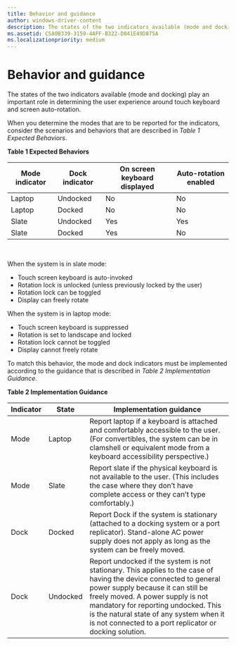```yaml
---
title: Behavior and guidance
author: windows-driver-content
description: The states of the two indicators available (mode and docking) play an important role in determining the user experience around touch keyboard and screen auto-rotation.
ms.assetid: C5A0B339-3159-4AFF-B322-D041E49D875A
ms.localizationpriority: medium
---
```


# Behavior and guidance


The states of the two indicators available (mode and docking) play an important role in determining the user experience around touch keyboard and screen auto-rotation.

When you determine the modes that are to be reported for the indicators, consider the scenarios and behaviors that are described in *Table 1 Expected Behaviors*.

**Table 1 Expected Behaviors**

| Mode indicator | Dock indicator | On screen keyboard displayed | Auto-rotation enabled |
|----------------|----------------|------------------------------|-----------------------|
| Laptop         | Undocked       | No                           | No                    |
| Laptop         | Docked         | No                           | No                    |
| Slate          | Undocked       | Yes                          | Yes                   |
| Slate          | Docked         | Yes                          | No                    |

 

When the system is in slate mode:

-   Touch screen keyboard is auto-invoked
-   Rotation lock is unlocked (unless previously locked by the user)
-   Rotation lock can be toggled
-   Display can freely rotate

When the system is in laptop mode:

-   Touch screen keyboard is suppressed
-   Rotation is set to landscape and locked
-   Rotation lock cannot be toggled
-   Display cannot freely rotate

To match this behavior, the mode and dock indicators must be implemented according to the guidance that is described in *Table 2 Implementation Guidance*.

**Table 2 Implementation Guidance**

| Indicator | State    | Implementation guidance                                                                                                                                                                                                                                                                                                                   |
|-----------|----------|-------------------------------------------------------------------------------------------------------------------------------------------------------------------------------------------------------------------------------------------------------------------------------------------------------------------------------------------|
| Mode      | Laptop   | Report laptop if a keyboard is attached and comfortably accessible to the user. (For convertibles, the system can be in clamshell or equivalent mode from a keyboard accessibility perspective.)                                                                                                                                          |
| Mode      | Slate    | Report slate if the physical keyboard is not available to the user. (This includes the case where they don’t have complete access or they can’t type comfortably.)                                                                                                                                                                        |
| Dock      | Docked   | Report Dock if the system is stationary (attached to a docking system or a port replicator). Stand-alone AC power supply does not apply as long as the system can be freely moved.                                                                                                                                                        |
| Dock      | Undocked | Report undocked if the system is not stationary. This applies to the case of having the device connected to general power supply because it can still be freely moved. A power supply is not mandatory for reporting undocked. This is the natural state of any system when it is not connected to a port replicator or docking solution. |

 

 

 




